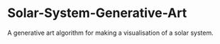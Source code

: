 # Solar-System-Generative-Art
A generative art algorithm for making a visualisation of a solar system. 
